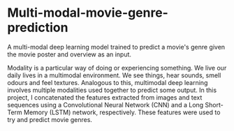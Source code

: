 # Multi-modal-movie-genre-prediction

A multi-modal deep learning model trained to predict a movie's genre given the movie poster and overview as an input.

Modality is a particular way of doing or experiencing something. We live our daily lives in a multimodal environment. We see things, hear sounds, smell odours and feel textures. Analogous to this, multimodal deep learning involves multiple modalities used together to predict some output. In this project, I concatenated the features extracted from images and text sequences using a Convolutional Neural Network (CNN) and a Long Short-Term Memory (LSTM) network, respectively. These features were used to try and predict movie genres.
